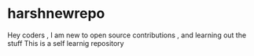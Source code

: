 # harshnewrepo

Hey coders ,
 I am new to open source contributions , and learning out the stuff
 This is a self learnig repository

